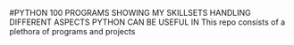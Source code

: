#PYTHON 100 PROGRAMS SHOWING MY SKILLSETS HANDLING DIFFERENT ASPECTS PYTHON CAN BE USEFUL IN
This repo consists of a plethora of programs and projects
